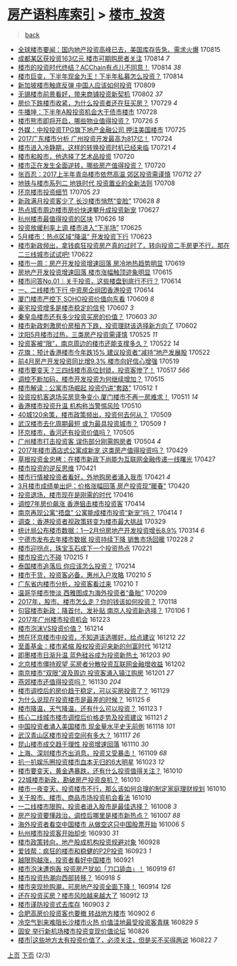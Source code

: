 [房产语料库索引](../../README.md)  > [楼市_投资](楼市_投资.md)
====
> [back](../README.md)

- [全球楼市要闻：国内地产投资高峰已去，美国库存告急、需求火爆](http://jkwz.applinzi.com/ittc/7001997180276311056.html#%E5%85%A8%E7%90%83%E6%A5%BC%E5%B8%82%E8%A6%81%E9%97%BB%EF%BC%9A%E5%9B%BD%E5%86%85%E5%9C%B0%E4%BA%A7%E6%8A%95%E8%B5%84%E9%AB%98%E5%B3%B0%E5%B7%B2%E5%8E%BB%EF%BC%8C%E7%BE%8E%E5%9B%BD%E5%BA%93%E5%AD%98%E5%91%8A%E6%80%A5%E3%80%81%E9%9C%80%E6%B1%82%E7%81%AB%E7%88%86) 170815  
- [成都某区获投资163亿元 楼市可期购房者关注](http://jkwz.applinzi.com/ittc/7001705542710723600.html#%E6%88%90%E9%83%BD%E6%9F%90%E5%8C%BA%E8%8E%B7%E6%8A%95%E8%B5%84163%E4%BA%BF%E5%85%83+%E6%A5%BC%E5%B8%82%E5%8F%AF%E6%9C%9F%E8%B4%AD%E6%88%BF%E8%80%85%E5%85%B3%E6%B3%A8) 170814 *7* 
- [楼市的投资时代终结？ACChain有点儿不同意！](http://jkwz.applinzi.com/ittc/7001698668800115729.html#%E6%A5%BC%E5%B8%82%E7%9A%84%E6%8A%95%E8%B5%84%E6%97%B6%E4%BB%A3%E7%BB%88%E7%BB%93%EF%BC%9FACChain%E6%9C%89%E7%82%B9%E5%84%BF%E4%B8%8D%E5%90%8C%E6%84%8F%EF%BC%81) 170814 *38* 
- [楼市巨变，下半年现金为王！下半年私募怎么投资？](http://jkwz.applinzi.com/ittc/7001671078278333457.html#%E6%A5%BC%E5%B8%82%E5%B7%A8%E5%8F%98%EF%BC%8C%E4%B8%8B%E5%8D%8A%E5%B9%B4%E7%8E%B0%E9%87%91%E4%B8%BA%E7%8E%8B%EF%BC%81%E4%B8%8B%E5%8D%8A%E5%B9%B4%E7%A7%81%E5%8B%9F%E6%80%8E%E4%B9%88%E6%8A%95%E8%B5%84%EF%BC%9F) 170814  
- [新加坡楼市触底反弹 中国人应该如何投资](http://jkwz.applinzi.com/ittc/6999711856921674768.html#%E6%96%B0%E5%8A%A0%E5%9D%A1%E6%A5%BC%E5%B8%82%E8%A7%A6%E5%BA%95%E5%8F%8D%E5%BC%B9+%E4%B8%AD%E5%9B%BD%E4%BA%BA%E5%BA%94%E8%AF%A5%E5%A6%82%E4%BD%95%E6%8A%95%E8%B5%84) 170809  
- [无锡楼市前景看好，带来商铺投资新契机](http://jkwz.applinzi.com/ittc/6997264736755123217.html#%E6%97%A0%E9%94%A1%E6%A5%BC%E5%B8%82%E5%89%8D%E6%99%AF%E7%9C%8B%E5%A5%BD%EF%BC%8C%E5%B8%A6%E6%9D%A5%E5%95%86%E9%93%BA%E6%8A%95%E8%B5%84%E6%96%B0%E5%A5%91%E6%9C%BA) 170802 *37* 
- [房价下跌楼市收紧，为什么投资者还在狂买房？](http://jkwz.applinzi.com/ittc/6995690749528900625.html#%E6%88%BF%E4%BB%B7%E4%B8%8B%E8%B7%8C%E6%A5%BC%E5%B8%82%E6%94%B6%E7%B4%A7%EF%BC%8C%E4%B8%BA%E4%BB%80%E4%B9%88%E6%8A%95%E8%B5%84%E8%80%85%E8%BF%98%E5%9C%A8%E7%8B%82%E4%B9%B0%E6%88%BF%EF%BC%9F) 170729 *4* 
- [牛播坤：下半年A股投资机会大于债市楼市](http://jkwz.applinzi.com/ittc/6995364943350989840.html#%E7%89%9B%E6%92%AD%E5%9D%A4%EF%BC%9A%E4%B8%8B%E5%8D%8A%E5%B9%B4A%E8%82%A1%E6%8A%95%E8%B5%84%E6%9C%BA%E4%BC%9A%E5%A4%A7%E4%BA%8E%E5%80%BA%E5%B8%82%E6%A5%BC%E5%B8%82) 170728  
- [楼市熊市即将开启，哪些物业值得投资？](http://jkwz.applinzi.com/ittc/6994228224618660880.html#%E6%A5%BC%E5%B8%82%E7%86%8A%E5%B8%82%E5%8D%B3%E5%B0%86%E5%BC%80%E5%90%AF%EF%BC%8C%E5%93%AA%E4%BA%9B%E7%89%A9%E4%B8%9A%E5%80%BC%E5%BE%97%E6%8A%95%E8%B5%84%EF%BC%9F) 170726 *5* 
- [外媒：中投投资TPG旗下地产金融公司 押注美国楼市](http://jkwz.applinzi.com/ittc/6994236882018632721.html#%E5%A4%96%E5%AA%92%EF%BC%9A%E4%B8%AD%E6%8A%95%E6%8A%95%E8%B5%84TPG%E6%97%97%E4%B8%8B%E5%9C%B0%E4%BA%A7%E9%87%91%E8%9E%8D%E5%85%AC%E5%8F%B8+%E6%8A%BC%E6%B3%A8%E7%BE%8E%E5%9B%BD%E6%A5%BC%E5%B8%82) 170725  
- [2017广东楼市分析 广州投资开发最高为817亿！](http://jkwz.applinzi.com/ittc/6993788241273422865.html#2017%E5%B9%BF%E4%B8%9C%E6%A5%BC%E5%B8%82%E5%88%86%E6%9E%90+%E5%B9%BF%E5%B7%9E%E6%8A%95%E8%B5%84%E5%BC%80%E5%8F%91%E6%9C%80%E9%AB%98%E4%B8%BA817%E4%BA%BF%EF%BC%81) 170724  
- [楼市进入冷静期，这样的转换投资时机已经来临](http://jkwz.applinzi.com/ittc/6992673482146841616.html#%E6%A5%BC%E5%B8%82%E8%BF%9B%E5%85%A5%E5%86%B7%E9%9D%99%E6%9C%9F%EF%BC%8C%E8%BF%99%E6%A0%B7%E7%9A%84%E8%BD%AC%E6%8D%A2%E6%8A%95%E8%B5%84%E6%97%B6%E6%9C%BA%E5%B7%B2%E7%BB%8F%E6%9D%A5%E4%B8%B4) 170721 *4* 
- [楼市和股市，他选择了艺术品投资](http://jkwz.applinzi.com/ittc/6992439918570505233.html#%E6%A5%BC%E5%B8%82%E5%92%8C%E8%82%A1%E5%B8%82%EF%BC%8C%E4%BB%96%E9%80%89%E6%8B%A9%E4%BA%86%E8%89%BA%E6%9C%AF%E5%93%81%E6%8A%95%E8%B5%84) 170720  
- [楼市正在发生全面逆转，哪些房产值得投资？](http://jkwz.applinzi.com/ittc/6992020038515950609.html#%E6%A5%BC%E5%B8%82%E6%AD%A3%E5%9C%A8%E5%8F%91%E7%94%9F%E5%85%A8%E9%9D%A2%E9%80%86%E8%BD%AC%EF%BC%8C%E5%93%AA%E4%BA%9B%E6%88%BF%E4%BA%A7%E5%80%BC%E5%BE%97%E6%8A%95%E8%B5%84%EF%BC%9F) 170720  
- [张百忍：2017上半年青岛楼市依然高温 郊区投资需谨慎](http://jkwz.applinzi.com/ittc/6989195805498803217.html#%E5%BC%A0%E7%99%BE%E5%BF%8D%EF%BC%9A2017%E4%B8%8A%E5%8D%8A%E5%B9%B4%E9%9D%92%E5%B2%9B%E6%A5%BC%E5%B8%82%E4%BE%9D%E7%84%B6%E9%AB%98%E6%B8%A9+%E9%83%8A%E5%8C%BA%E6%8A%95%E8%B5%84%E9%9C%80%E8%B0%A8%E6%85%8E) 170712 *27* 
- [地铁与楼市系列二 地铁时代 投资置业的全新法则](http://jkwz.applinzi.com/ittc/6987824966773769221.html#%E5%9C%B0%E9%93%81%E4%B8%8E%E6%A5%BC%E5%B8%82%E7%B3%BB%E5%88%97%E4%BA%8C+%E5%9C%B0%E9%93%81%E6%97%B6%E4%BB%A3+%E6%8A%95%E8%B5%84%E7%BD%AE%E4%B8%9A%E7%9A%84%E5%85%A8%E6%96%B0%E6%B3%95%E5%88%99) 170708  
- [环京楼市投资细节](http://jkwz.applinzi.com/ittc/6986836648917468165.html#%E7%8E%AF%E4%BA%AC%E6%A5%BC%E5%B8%82%E6%8A%95%E8%B5%84%E7%BB%86%E8%8A%82) 170705 *23* 
- [新政满月投资客少了 长沙楼市悄然“变脸”](http://jkwz.applinzi.com/ittc/6984145857375896580.html#%E6%96%B0%E6%94%BF%E6%BB%A1%E6%9C%88%E6%8A%95%E8%B5%84%E5%AE%A2%E5%B0%91%E4%BA%86+%E9%95%BF%E6%B2%99%E6%A5%BC%E5%B8%82%E6%82%84%E7%84%B6%E2%80%9C%E5%8F%98%E8%84%B8%E2%80%9D) 170628 *8* 
- [热点城市周边楼市房价快速攀升成投资新宠](http://jkwz.applinzi.com/ittc/6983757404742108165.html#%E7%83%AD%E7%82%B9%E5%9F%8E%E5%B8%82%E5%91%A8%E8%BE%B9%E6%A5%BC%E5%B8%82%E6%88%BF%E4%BB%B7%E5%BF%AB%E9%80%9F%E6%94%80%E5%8D%87%E6%88%90%E6%8A%95%E8%B5%84%E6%96%B0%E5%AE%A0) 170627  
- [杭州楼市最值得投资的区块](http://jkwz.applinzi.com/ittc/6983442116108616708.html#%E6%9D%AD%E5%B7%9E%E6%A5%BC%E5%B8%82%E6%9C%80%E5%80%BC%E5%BE%97%E6%8A%95%E8%B5%84%E7%9A%84%E5%8C%BA%E5%9D%97) 170626 *18* 
- [投资放缓利率上调 楼市进入“下半场”](http://jkwz.applinzi.com/ittc/6983063560341947396.html#%E6%8A%95%E8%B5%84%E6%94%BE%E7%BC%93%E5%88%A9%E7%8E%87%E4%B8%8A%E8%B0%83+%E6%A5%BC%E5%B8%82%E8%BF%9B%E5%85%A5%E2%80%9C%E4%B8%8B%E5%8D%8A%E5%9C%BA%E2%80%9D) 170625  
- [5月楼市：热点区域“降温” 开发投资下行](http://jkwz.applinzi.com/ittc/6982316619014358020.html#5%E6%9C%88%E6%A5%BC%E5%B8%82%EF%BC%9A%E7%83%AD%E7%82%B9%E5%8C%BA%E5%9F%9F%E2%80%9C%E9%99%8D%E6%B8%A9%E2%80%9D+%E5%BC%80%E5%8F%91%E6%8A%95%E8%B5%84%E4%B8%8B%E8%A1%8C) 170623  
- [楼市新政频出，拿钱疯狂投资房产真的过时了，转向投资二手房更不行，那在二三线城市试试吧!](http://jkwz.applinzi.com/ittc/6982125926610371589.html#%E6%A5%BC%E5%B8%82%E6%96%B0%E6%94%BF%E9%A2%91%E5%87%BA%EF%BC%8C%E6%8B%BF%E9%92%B1%E7%96%AF%E7%8B%82%E6%8A%95%E8%B5%84%E6%88%BF%E4%BA%A7%E7%9C%9F%E7%9A%84%E8%BF%87%E6%97%B6%E4%BA%86%EF%BC%8C%E8%BD%AC%E5%90%91%E6%8A%95%E8%B5%84%E4%BA%8C%E6%89%8B%E6%88%BF%E6%9B%B4%E4%B8%8D%E8%A1%8C%EF%BC%8C%E9%82%A3%E5%9C%A8%E4%BA%8C%E4%B8%89%E7%BA%BF%E5%9F%8E%E5%B8%82%E8%AF%95%E8%AF%95%E5%90%A7%21) 170622  
- [楼市一周：房产开发投资增速回落 房冷地热趋势明显](http://jkwz.applinzi.com/ittc/6980821790954619909.html#%E6%A5%BC%E5%B8%82%E4%B8%80%E5%91%A8%EF%BC%9A%E6%88%BF%E4%BA%A7%E5%BC%80%E5%8F%91%E6%8A%95%E8%B5%84%E5%A2%9E%E9%80%9F%E5%9B%9E%E8%90%BD+%E6%88%BF%E5%86%B7%E5%9C%B0%E7%83%AD%E8%B6%8B%E5%8A%BF%E6%98%8E%E6%98%BE) 170619  
- [房地产开发投资增速回落 楼市涨幅触顶迹象明显](http://jkwz.applinzi.com/ittc/6979376990325834756.html#%E6%88%BF%E5%9C%B0%E4%BA%A7%E5%BC%80%E5%8F%91%E6%8A%95%E8%B5%84%E5%A2%9E%E9%80%9F%E5%9B%9E%E8%90%BD+%E6%A5%BC%E5%B8%82%E6%B6%A8%E5%B9%85%E8%A7%A6%E9%A1%B6%E8%BF%B9%E8%B1%A1%E6%98%8E%E6%98%BE) 170615  
- [楼市问答No.01｜关于投资，这些楼盘到底行不行？](http://jkwz.applinzi.com/ittc/6978961355427021829.html#%E6%A5%BC%E5%B8%82%E9%97%AE%E7%AD%94No.01%EF%BD%9C%E5%85%B3%E4%BA%8E%E6%8A%95%E8%B5%84%EF%BC%8C%E8%BF%99%E4%BA%9B%E6%A5%BC%E7%9B%98%E5%88%B0%E5%BA%95%E8%A1%8C%E4%B8%8D%E8%A1%8C%EF%BC%9F) 170614  
- [一、二线楼市下行 中资房企组团香港投资](http://jkwz.applinzi.com/ittc/6978846015015617540.html#%E4%B8%80%E3%80%81%E4%BA%8C%E7%BA%BF%E6%A5%BC%E5%B8%82%E4%B8%8B%E8%A1%8C+%E4%B8%AD%E8%B5%84%E6%88%BF%E4%BC%81%E7%BB%84%E5%9B%A2%E9%A6%99%E6%B8%AF%E6%8A%95%E8%B5%84) 170614  
- [厦门楼市严控下 SOHO投资价值向东看](http://jkwz.applinzi.com/ittc/6977110215802487812.html#%E5%8E%A6%E9%97%A8%E6%A5%BC%E5%B8%82%E4%B8%A5%E6%8E%A7%E4%B8%8B+SOHO%E6%8A%95%E8%B5%84%E4%BB%B7%E5%80%BC%E5%90%91%E4%B8%9C%E7%9C%8B) 170609 *8* 
- [豪宅投资增多是楼市稳定的信号](http://jkwz.applinzi.com/ittc/6976284998221956100.html#%E8%B1%AA%E5%AE%85%E6%8A%95%E8%B5%84%E5%A2%9E%E5%A4%9A%E6%98%AF%E6%A5%BC%E5%B8%82%E7%A8%B3%E5%AE%9A%E7%9A%84%E4%BF%A1%E5%8F%B7) 170607 *3* 
- [秦皇岛楼市还有多少投资买房的价值？](http://jkwz.applinzi.com/ittc/6975014542802158596.html#%E7%A7%A6%E7%9A%87%E5%B2%9B%E6%A5%BC%E5%B8%82%E8%BF%98%E6%9C%89%E5%A4%9A%E5%B0%91%E6%8A%95%E8%B5%84%E4%B9%B0%E6%88%BF%E7%9A%84%E4%BB%B7%E5%80%BC%EF%BC%9F) 170603 *30* 
- [楼市新政刺激房价房租齐下跌，投资理财该选择新方向了](http://jkwz.applinzi.com/ittc/6974622581729526788.html#%E6%A5%BC%E5%B8%82%E6%96%B0%E6%94%BF%E5%88%BA%E6%BF%80%E6%88%BF%E4%BB%B7%E6%88%BF%E7%A7%9F%E9%BD%90%E4%B8%8B%E8%B7%8C%EF%BC%8C%E6%8A%95%E8%B5%84%E7%90%86%E8%B4%A2%E8%AF%A5%E9%80%89%E6%8B%A9%E6%96%B0%E6%96%B9%E5%90%91%E4%BA%86) 170602  
- [沈阳5月楼市过热，三类房产投资需谨慎](http://jkwz.applinzi.com/ittc/6971624108642010117.html#%E6%B2%88%E9%98%B35%E6%9C%88%E6%A5%BC%E5%B8%82%E8%BF%87%E7%83%AD%EF%BC%8C%E4%B8%89%E7%B1%BB%E6%88%BF%E4%BA%A7%E6%8A%95%E8%B5%84%E9%9C%80%E8%B0%A8%E6%85%8E) 170525 *11* 
- [投资客被“限”，南京周边的楼市还能支撑多久？](http://jkwz.applinzi.com/ittc/6970550197577843717.html#%E6%8A%95%E8%B5%84%E5%AE%A2%E8%A2%AB%E2%80%9C%E9%99%90%E2%80%9D%EF%BC%8C%E5%8D%97%E4%BA%AC%E5%91%A8%E8%BE%B9%E7%9A%84%E6%A5%BC%E5%B8%82%E8%BF%98%E8%83%BD%E6%94%AF%E6%92%91%E5%A4%9A%E4%B9%85%EF%BC%9F) 170522 *14* 
- [花旗：预计香港楼市今年跌15% 建议投资者“减持”地产发展股](http://jkwz.applinzi.com/ittc/6970510897230382085.html#%E8%8A%B1%E6%97%97%EF%BC%9A%E9%A2%84%E8%AE%A1%E9%A6%99%E6%B8%AF%E6%A5%BC%E5%B8%82%E4%BB%8A%E5%B9%B4%E8%B7%8C15%25+%E5%BB%BA%E8%AE%AE%E6%8A%95%E8%B5%84%E8%80%85%E2%80%9C%E5%87%8F%E6%8C%81%E2%80%9D%E5%9C%B0%E4%BA%A7%E5%8F%91%E5%B1%95%E8%82%A1) 170522  
- [前4月房产开发投资同比增9.3% 楼市向好信心增强](http://jkwz.applinzi.com/ittc/6969391892574766084.html#%E5%89%8D4%E6%9C%88%E6%88%BF%E4%BA%A7%E5%BC%80%E5%8F%91%E6%8A%95%E8%B5%84%E5%90%8C%E6%AF%94%E5%A2%9E9.3%25+%E6%A5%BC%E5%B8%82%E5%90%91%E5%A5%BD%E4%BF%A1%E5%BF%83%E5%A2%9E%E5%BC%BA) 170519  
- [楼市要变天？三四线楼市高位封锁，投资客惨了！](http://jkwz.applinzi.com/ittc/6968360947142886405.html#%E6%A5%BC%E5%B8%82%E8%A6%81%E5%8F%98%E5%A4%A9%EF%BC%9F%E4%B8%89%E5%9B%9B%E7%BA%BF%E6%A5%BC%E5%B8%82%E9%AB%98%E4%BD%8D%E5%B0%81%E9%94%81%EF%BC%8C%E6%8A%95%E8%B5%84%E5%AE%A2%E6%83%A8%E4%BA%86%EF%BC%81) 170517 *566* 
- [调控不断加码，楼市开发投资为何继续增加？](http://jkwz.applinzi.com/ittc/6968005371560985604.html#%E8%B0%83%E6%8E%A7%E4%B8%8D%E6%96%AD%E5%8A%A0%E7%A0%81%EF%BC%8C%E6%A5%BC%E5%B8%82%E5%BC%80%E5%8F%91%E6%8A%95%E8%B5%84%E4%B8%BA%E4%BD%95%E7%BB%A7%E7%BB%AD%E5%A2%9E%E5%8A%A0%EF%BC%9F) 170515  
- [楼市解读：公寓市场崛起 投资仍讲“套路”](http://jkwz.applinzi.com/ittc/6966718586453230596.html#%E6%A5%BC%E5%B8%82%E8%A7%A3%E8%AF%BB%EF%BC%9A%E5%85%AC%E5%AF%93%E5%B8%82%E5%9C%BA%E5%B4%9B%E8%B5%B7+%E6%8A%95%E8%B5%84%E4%BB%8D%E8%AE%B2%E2%80%9C%E5%A5%97%E8%B7%AF%E2%80%9D) 170512 *1* 
- [投资投机客退场买房竞争变小 厦门楼市不再一房难求！](http://jkwz.applinzi.com/ittc/6966508977025188869.html#%E6%8A%95%E8%B5%84%E6%8A%95%E6%9C%BA%E5%AE%A2%E9%80%80%E5%9C%BA%E4%B9%B0%E6%88%BF%E7%AB%9E%E4%BA%89%E5%8F%98%E5%B0%8F+%E5%8E%A6%E9%97%A8%E6%A5%BC%E5%B8%82%E4%B8%8D%E5%86%8D%E4%B8%80%E6%88%BF%E9%9A%BE%E6%B1%82%EF%BC%81) 170511 *14* 
- [香港楼市投资升温 机构称当警惕风险](http://jkwz.applinzi.com/ittc/6966065313459209220.html#%E9%A6%99%E6%B8%AF%E6%A5%BC%E5%B8%82%E6%8A%95%E8%B5%84%E5%8D%87%E6%B8%A9+%E6%9C%BA%E6%9E%84%E7%A7%B0%E5%BD%93%E8%AD%A6%E6%83%95%E9%A3%8E%E9%99%A9) 170510  
- [40城120余策，楼市政策频出，投资何去何从？](http://jkwz.applinzi.com/ittc/6965605418335208453.html#40%E5%9F%8E120%E4%BD%99%E7%AD%96%EF%BC%8C%E6%A5%BC%E5%B8%82%E6%94%BF%E7%AD%96%E9%A2%91%E5%87%BA%EF%BC%8C%E6%8A%95%E8%B5%84%E4%BD%95%E5%8E%BB%E4%BD%95%E4%BB%8E%EF%BC%9F) 170509  
- [武汉楼市去化周期最短 或为最具投资城市？](http://jkwz.applinzi.com/ittc/6965348087437493252.html#%E6%AD%A6%E6%B1%89%E6%A5%BC%E5%B8%82%E5%8E%BB%E5%8C%96%E5%91%A8%E6%9C%9F%E6%9C%80%E7%9F%AD+%E6%88%96%E4%B8%BA%E6%9C%80%E5%85%B7%E6%8A%95%E8%B5%84%E5%9F%8E%E5%B8%82%EF%BC%9F) 170509 *1* 
- [环京楼市，香河还有投资价值吗？](http://jkwz.applinzi.com/ittc/6964321649158521861.html#%E7%8E%AF%E4%BA%AC%E6%A5%BC%E5%B8%82%EF%BC%8C%E9%A6%99%E6%B2%B3%E8%BF%98%E6%9C%89%E6%8A%95%E8%B5%84%E4%BB%B7%E5%80%BC%E5%90%97%EF%BC%9F) 170505  
- [广州楼市打击投资客 误伤部分刚需购房者](http://jkwz.applinzi.com/ittc/6963883162143818757.html#%E5%B9%BF%E5%B7%9E%E6%A5%BC%E5%B8%82%E6%89%93%E5%87%BB%E6%8A%95%E8%B5%84%E5%AE%A2+%E8%AF%AF%E4%BC%A4%E9%83%A8%E5%88%86%E5%88%9A%E9%9C%80%E8%B4%AD%E6%88%BF%E8%80%85) 170504 *4* 
- [2017年楼市酒店式公寓成新宠 这类房产值得投资吗？](http://jkwz.applinzi.com/ittc/6962011755902403588.html#2017%E5%B9%B4%E6%A5%BC%E5%B8%82%E9%85%92%E5%BA%97%E5%BC%8F%E5%85%AC%E5%AF%93%E6%88%90%E6%96%B0%E5%AE%A0+%E8%BF%99%E7%B1%BB%E6%88%BF%E4%BA%A7%E5%80%BC%E5%BE%97%E6%8A%95%E8%B5%84%E5%90%97%EF%BC%9F) 170429  
- [草根投资金忠栲：在楼市新政下尚能为互联网金融传递一线曙光](http://jkwz.applinzi.com/ittc/6961252325220942852.html#%E8%8D%89%E6%A0%B9%E6%8A%95%E8%B5%84%E9%87%91%E5%BF%A0%E6%A0%B2%EF%BC%9A%E5%9C%A8%E6%A5%BC%E5%B8%82%E6%96%B0%E6%94%BF%E4%B8%8B%E5%B0%9A%E8%83%BD%E4%B8%BA%E4%BA%92%E8%81%94%E7%BD%91%E9%87%91%E8%9E%8D%E4%BC%A0%E9%80%92%E4%B8%80%E7%BA%BF%E6%9B%99%E5%85%89) 170427  
- [楼市投资的逆反思维](http://jkwz.applinzi.com/ittc/6959031529719202821.html#%E6%A5%BC%E5%B8%82%E6%8A%95%E8%B5%84%E7%9A%84%E9%80%86%E5%8F%8D%E6%80%9D%E7%BB%B4) 170421  
- [楼市行情被投资者看好，外地购房者涌入我市](http://jkwz.applinzi.com/ittc/6959026015442568197.html#%E6%A5%BC%E5%B8%82%E8%A1%8C%E6%83%85%E8%A2%AB%E6%8A%95%E8%B5%84%E8%80%85%E7%9C%8B%E5%A5%BD%EF%BC%8C%E5%A4%96%E5%9C%B0%E8%B4%AD%E6%88%BF%E8%80%85%E6%B6%8C%E5%85%A5%E6%88%91%E5%B8%82) 170421 *4* 
- [3月楼市成绩单出炉：价格涨幅回落 房产投资现“暖春”](http://jkwz.applinzi.com/ittc/6958571876329718789.html#3%E6%9C%88%E6%A5%BC%E5%B8%82%E6%88%90%E7%BB%A9%E5%8D%95%E5%87%BA%E7%82%89%EF%BC%9A%E4%BB%B7%E6%A0%BC%E6%B6%A8%E5%B9%85%E5%9B%9E%E8%90%BD+%E6%88%BF%E4%BA%A7%E6%8A%95%E8%B5%84%E7%8E%B0%E2%80%9C%E6%9A%96%E6%98%A5%E2%80%9D) 170420  
- [投资退场，楼市现在是刚需的时代](http://jkwz.applinzi.com/ittc/6957223161832670213.html#%E6%8A%95%E8%B5%84%E9%80%80%E5%9C%BA%EF%BC%8C%E6%A5%BC%E5%B8%82%E7%8E%B0%E5%9C%A8%E6%98%AF%E5%88%9A%E9%9C%80%E7%9A%84%E6%97%B6%E4%BB%A3) 170416  
- [调控7年房价飙涨 香港狙击楼市投资客](http://jkwz.applinzi.com/ittc/6956498098141529092.html#%E8%B0%83%E6%8E%A77%E5%B9%B4%E6%88%BF%E4%BB%B7%E9%A3%99%E6%B6%A8+%E9%A6%99%E6%B8%AF%E7%8B%99%E5%87%BB%E6%A5%BC%E5%B8%82%E6%8A%95%E8%B5%84%E5%AE%A2) 170414  
- [南京再现公寓“捂盘” 公寓能成楼市投资“新宠”吗？](http://jkwz.applinzi.com/ittc/6956316020942832645.html#%E5%8D%97%E4%BA%AC%E5%86%8D%E7%8E%B0%E5%85%AC%E5%AF%93%E2%80%9C%E6%8D%82%E7%9B%98%E2%80%9D+%E5%85%AC%E5%AF%93%E8%83%BD%E6%88%90%E6%A5%BC%E5%B8%82%E6%8A%95%E8%B5%84%E2%80%9C%E6%96%B0%E5%AE%A0%E2%80%9D%E5%90%97%EF%BC%9F) 170414 *1* 
- [调查：香港投资者视政策转变为楼市最大挑战](http://jkwz.applinzi.com/ittc/6950463994413450245.html#%E8%B0%83%E6%9F%A5%EF%BC%9A%E9%A6%99%E6%B8%AF%E6%8A%95%E8%B5%84%E8%80%85%E8%A7%86%E6%94%BF%E7%AD%96%E8%BD%AC%E5%8F%98%E4%B8%BA%E6%A5%BC%E5%B8%82%E6%9C%80%E5%A4%A7%E6%8C%91%E6%88%98) 170329  
- [统计局公布楼市数据：1—2月份房地产开发投资增长8.9%](http://jkwz.applinzi.com/ittc/6944858149994628101.html#%E7%BB%9F%E8%AE%A1%E5%B1%80%E5%85%AC%E5%B8%83%E6%A5%BC%E5%B8%82%E6%95%B0%E6%8D%AE%EF%BC%9A1%E2%80%942%E6%9C%88%E4%BB%BD%E6%88%BF%E5%9C%B0%E4%BA%A7%E5%BC%80%E5%8F%91%E6%8A%95%E8%B5%84%E5%A2%9E%E9%95%BF8.9%25) 170314 *6* 
- [宁德市发布去年楼市数据 投资持续下降 销售市场回暖](http://jkwz.applinzi.com/ittc/6939603675839464452.html#%E5%AE%81%E5%BE%B7%E5%B8%82%E5%8F%91%E5%B8%83%E5%8E%BB%E5%B9%B4%E6%A5%BC%E5%B8%82%E6%95%B0%E6%8D%AE+%E6%8A%95%E8%B5%84%E6%8C%81%E7%BB%AD%E4%B8%8B%E9%99%8D+%E9%94%80%E5%94%AE%E5%B8%82%E5%9C%BA%E5%9B%9E%E6%9A%96) 170228 *2* 
- [楼市迎拐点，珠宝玉石成下一个投资热点](http://jkwz.applinzi.com/ittc/6937152666139624452.html#%E6%A5%BC%E5%B8%82%E8%BF%8E%E6%8B%90%E7%82%B9%EF%BC%8C%E7%8F%A0%E5%AE%9D%E7%8E%89%E7%9F%B3%E6%88%90%E4%B8%8B%E4%B8%80%E4%B8%AA%E6%8A%95%E8%B5%84%E7%83%AD%E7%82%B9) 170221  
- [楼市投资六不碰](http://jkwz.applinzi.com/ittc/6934893493658059780.html#%E6%A5%BC%E5%B8%82%E6%8A%95%E8%B5%84%E5%85%AD%E4%B8%8D%E7%A2%B0) 170215 *1* 
- [泰国楼市追落后 你应该怎么投资？](http://jkwz.applinzi.com/ittc/6934500846128858117.html#%E6%B3%B0%E5%9B%BD%E6%A5%BC%E5%B8%82%E8%BF%BD%E8%90%BD%E5%90%8E+%E4%BD%A0%E5%BA%94%E8%AF%A5%E6%80%8E%E4%B9%88%E6%8A%95%E8%B5%84%EF%BC%9F) 170214  
- [楼市干货，投资客必备，惠州入户攻略](http://jkwz.applinzi.com/ittc/6932946455521395716.html#%E6%A5%BC%E5%B8%82%E5%B9%B2%E8%B4%A7%EF%BC%8C%E6%8A%95%E8%B5%84%E5%AE%A2%E5%BF%85%E5%A4%87%EF%BC%8C%E6%83%A0%E5%B7%9E%E5%85%A5%E6%88%B7%E6%94%BB%E7%95%A5) 170210 *5* 
- [广东省内楼市分析，投资客看过来](http://jkwz.applinzi.com/ittc/6932944828559262724.html#%E5%B9%BF%E4%B8%9C%E7%9C%81%E5%86%85%E6%A5%BC%E5%B8%82%E5%88%86%E6%9E%90%EF%BC%8C%E6%8A%95%E8%B5%84%E5%AE%A2%E7%9C%8B%E8%BF%87%E6%9D%A5) 170210 *1* 
- [温哥华楼市惨淡 西雅图成为海外投资者“备胎”](http://jkwz.applinzi.com/ittc/6932630053392483333.html#%E6%B8%A9%E5%93%A5%E5%8D%8E%E6%A5%BC%E5%B8%82%E6%83%A8%E6%B7%A1+%E8%A5%BF%E9%9B%85%E5%9B%BE%E6%88%90%E4%B8%BA%E6%B5%B7%E5%A4%96%E6%8A%95%E8%B5%84%E8%80%85%E2%80%9C%E5%A4%87%E8%83%8E%E2%80%9D) 170209  
- [2017年，股市、楼市怎么走？你的钱该如何投资？](http://jkwz.applinzi.com/ittc/6924542735628633093.html#2017%E5%B9%B4%EF%BC%8C%E8%82%A1%E5%B8%82%E3%80%81%E6%A5%BC%E5%B8%82%E6%80%8E%E4%B9%88%E8%B5%B0%EF%BC%9F%E4%BD%A0%E7%9A%84%E9%92%B1%E8%AF%A5%E5%A6%82%E4%BD%95%E6%8A%95%E8%B5%84%EF%BC%9F) 170118  
- [句容楼市新政：降首付、发补贴 南京人投资新选择？](http://jkwz.applinzi.com/ittc/6920115305845359620.html#%E5%8F%A5%E5%AE%B9%E6%A5%BC%E5%B8%82%E6%96%B0%E6%94%BF%EF%BC%9A%E9%99%8D%E9%A6%96%E4%BB%98%E3%80%81%E5%8F%91%E8%A1%A5%E8%B4%B4+%E5%8D%97%E4%BA%AC%E4%BA%BA%E6%8A%95%E8%B5%84%E6%96%B0%E9%80%89%E6%8B%A9%EF%BC%9F) 170106 *1* 
- [2017年广州楼市投资机会](http://jkwz.applinzi.com/ittc/6914798592996148229.html#2017%E5%B9%B4%E5%B9%BF%E5%B7%9E%E6%A5%BC%E5%B8%82%E6%8A%95%E8%B5%84%E6%9C%BA%E4%BC%9A) 161223  
- [楼市泡沫VS投资价值？](http://jkwz.applinzi.com/ittc/6911511203158688773.html#%E6%A5%BC%E5%B8%82%E6%B3%A1%E6%B2%ABVS%E6%8A%95%E8%B5%84%E4%BB%B7%E5%80%BC%EF%BC%9F) 161214  
- [想在环京楼市中投资，不知道该选哪好，给点建议](http://jkwz.applinzi.com/ittc/6910894543557100549.html#%E6%83%B3%E5%9C%A8%E7%8E%AF%E4%BA%AC%E6%A5%BC%E5%B8%82%E4%B8%AD%E6%8A%95%E8%B5%84%EF%BC%8C%E4%B8%8D%E7%9F%A5%E9%81%93%E8%AF%A5%E9%80%89%E5%93%AA%E5%A5%BD%EF%BC%8C%E7%BB%99%E7%82%B9%E5%BB%BA%E8%AE%AE) 161212 *22* 
- [至善基金：楼市紧缩 股权投资迎来新的创富时代](http://jkwz.applinzi.com/ittc/6910698899097781252.html#%E8%87%B3%E5%96%84%E5%9F%BA%E9%87%91%EF%BC%9A%E6%A5%BC%E5%B8%82%E7%B4%A7%E7%BC%A9+%E8%82%A1%E6%9D%83%E6%8A%95%E8%B5%84%E8%BF%8E%E6%9D%A5%E6%96%B0%E7%9A%84%E5%88%9B%E5%AF%8C%E6%97%B6%E4%BB%A3) 161212  
- [即墨楼市日渐升温 蓝色硅谷成为投资新热土](http://jkwz.applinzi.com/ittc/6907358567090095108.html#%E5%8D%B3%E5%A2%A8%E6%A5%BC%E5%B8%82%E6%97%A5%E6%B8%90%E5%8D%87%E6%B8%A9+%E8%93%9D%E8%89%B2%E7%A1%85%E8%B0%B7%E6%88%90%E4%B8%BA%E6%8A%95%E8%B5%84%E6%96%B0%E7%83%AD%E5%9C%9F) 161203 *90* 
- [北京楼市僵持观望 买房者分散投资互联网金融增收益](http://jkwz.applinzi.com/ittc/6907085848901583877.html#%E5%8C%97%E4%BA%AC%E6%A5%BC%E5%B8%82%E5%83%B5%E6%8C%81%E8%A7%82%E6%9C%9B+%E4%B9%B0%E6%88%BF%E8%80%85%E5%88%86%E6%95%A3%E6%8A%95%E8%B5%84%E4%BA%92%E8%81%94%E7%BD%91%E9%87%91%E8%9E%8D%E5%A2%9E%E6%94%B6%E7%9B%8A) 161202  
- [南京楼市“双限”波及周边 投资客涌入镇江购房](http://jkwz.applinzi.com/ittc/6906727462615909380.html#%E5%8D%97%E4%BA%AC%E6%A5%BC%E5%B8%82%E2%80%9C%E5%8F%8C%E9%99%90%E2%80%9D%E6%B3%A2%E5%8F%8A%E5%91%A8%E8%BE%B9+%E6%8A%95%E8%B5%84%E5%AE%A2%E6%B6%8C%E5%85%A5%E9%95%87%E6%B1%9F%E8%B4%AD%E6%88%BF) 161201 *27* 
- [燕郊楼市还值得投资吗？](http://jkwz.applinzi.com/ittc/6906343882458924036.html#%E7%87%95%E9%83%8A%E6%A5%BC%E5%B8%82%E8%BF%98%E5%80%BC%E5%BE%97%E6%8A%95%E8%B5%84%E5%90%97%EF%BC%9F) 161130 *204* 
- [楼市调控后的房价趋于稳定，可以买房投资了？](http://jkwz.applinzi.com/ittc/6906038248542831620.html#%E6%A5%BC%E5%B8%82%E8%B0%83%E6%8E%A7%E5%90%8E%E7%9A%84%E6%88%BF%E4%BB%B7%E8%B6%8B%E4%BA%8E%E7%A8%B3%E5%AE%9A%EF%BC%8C%E5%8F%AF%E4%BB%A5%E4%B9%B0%E6%88%BF%E6%8A%95%E8%B5%84%E4%BA%86%EF%BC%9F) 161129  
- [为什么说现在投资楼市是最差的时候？](http://jkwz.applinzi.com/ittc/6904369430867215365.html#%E4%B8%BA%E4%BB%80%E4%B9%88%E8%AF%B4%E7%8E%B0%E5%9C%A8%E6%8A%95%E8%B5%84%E6%A5%BC%E5%B8%82%E6%98%AF%E6%9C%80%E5%B7%AE%E7%9A%84%E6%97%B6%E5%80%99%EF%BC%9F) 161125 *6* 
- [楼市降温，天气降温，还有什么可以投资？](http://jkwz.applinzi.com/ittc/6903726487869326340.html#%E6%A5%BC%E5%B8%82%E9%99%8D%E6%B8%A9%EF%BC%8C%E5%A4%A9%E6%B0%94%E9%99%8D%E6%B8%A9%EF%BC%8C%E8%BF%98%E6%9C%89%E4%BB%80%E4%B9%88%E5%8F%AF%E4%BB%A5%E6%8A%95%E8%B5%84%EF%BC%9F) 161123 *1* 
- [核心二线城市楼市调控后价格走势及投资建议](http://jkwz.applinzi.com/ittc/6902990458170377221.html#%E6%A0%B8%E5%BF%83%E4%BA%8C%E7%BA%BF%E5%9F%8E%E5%B8%82%E6%A5%BC%E5%B8%82%E8%B0%83%E6%8E%A7%E5%90%8E%E4%BB%B7%E6%A0%BC%E8%B5%B0%E5%8A%BF%E5%8F%8A%E6%8A%95%E8%B5%84%E5%BB%BA%E8%AE%AE) 161121 *2* 
- [中国投资者涌入美国楼市 现金量水平史无前例](http://jkwz.applinzi.com/ittc/6901747821799015428.html#%E4%B8%AD%E5%9B%BD%E6%8A%95%E8%B5%84%E8%80%85%E6%B6%8C%E5%85%A5%E7%BE%8E%E5%9B%BD%E6%A5%BC%E5%B8%82+%E7%8E%B0%E9%87%91%E9%87%8F%E6%B0%B4%E5%B9%B3%E5%8F%B2%E6%97%A0%E5%89%8D%E4%BE%8B) 161118 *101* 
- [武汉青山区楼市投资空间有多大？](http://jkwz.applinzi.com/ittc/6901398032058156037.html#%E6%AD%A6%E6%B1%89%E9%9D%92%E5%B1%B1%E5%8C%BA%E6%A5%BC%E5%B8%82%E6%8A%95%E8%B5%84%E7%A9%BA%E9%97%B4%E6%9C%89%E5%A4%9A%E5%A4%A7%EF%BC%9F) 161117 *26* 
- [昆山楼市成交趋于理性 投资增速回落](http://jkwz.applinzi.com/ittc/6898801498770637829.html#%E6%98%86%E5%B1%B1%E6%A5%BC%E5%B8%82%E6%88%90%E4%BA%A4%E8%B6%8B%E4%BA%8E%E7%90%86%E6%80%A7+%E6%8A%95%E8%B5%84%E5%A2%9E%E9%80%9F%E5%9B%9E%E8%90%BD) 161110 *30* 
- [上海、深圳楼市齐出消息，投资又受暴击！](http://jkwz.applinzi.com/ittc/6898560871323665413.html#%E4%B8%8A%E6%B5%B7%E3%80%81%E6%B7%B1%E5%9C%B3%E6%A5%BC%E5%B8%82%E9%BD%90%E5%87%BA%E6%B6%88%E6%81%AF%EF%BC%8C%E6%8A%95%E8%B5%84%E5%8F%88%E5%8F%97%E6%9A%B4%E5%87%BB%EF%BC%81) 161109 *68* 
- [扒一扒娱乐圈投资楼市血本无归的6大明星](http://jkwz.applinzi.com/ittc/6892245922427175941.html#%E6%89%92%E4%B8%80%E6%89%92%E5%A8%B1%E4%B9%90%E5%9C%88%E6%8A%95%E8%B5%84%E6%A5%BC%E5%B8%82%E8%A1%80%E6%9C%AC%E6%97%A0%E5%BD%92%E7%9A%846%E5%A4%A7%E6%98%8E%E6%98%9F) 161023 *12* 
- [楼市要变天，黄金遇暴跌，还有什么投资值得关注？](http://jkwz.applinzi.com/ittc/6887437550414726149.html#%E6%A5%BC%E5%B8%82%E8%A6%81%E5%8F%98%E5%A4%A9%EF%BC%8C%E9%BB%84%E9%87%91%E9%81%87%E6%9A%B4%E8%B7%8C%EF%BC%8C%E8%BF%98%E6%9C%89%E4%BB%80%E4%B9%88%E6%8A%95%E8%B5%84%E5%80%BC%E5%BE%97%E5%85%B3%E6%B3%A8%EF%BC%9F) 161010  
- [22城楼市新政，勘破房产投资良机？](http://jkwz.applinzi.com/ittc/6887433276771271685.html#22%E5%9F%8E%E6%A5%BC%E5%B8%82%E6%96%B0%E6%94%BF%EF%BC%8C%E5%8B%98%E7%A0%B4%E6%88%BF%E4%BA%A7%E6%8A%95%E8%B5%84%E8%89%AF%E6%9C%BA%EF%BC%9F) 161010  
- [楼市一夜变天，投资楼市不行，那么该如何合理的制定家庭理财规划](http://jkwz.applinzi.com/ittc/6887414088610612229.html#%E6%A5%BC%E5%B8%82%E4%B8%80%E5%A4%9C%E5%8F%98%E5%A4%A9%EF%BC%8C%E6%8A%95%E8%B5%84%E6%A5%BC%E5%B8%82%E4%B8%8D%E8%A1%8C%EF%BC%8C%E9%82%A3%E4%B9%88%E8%AF%A5%E5%A6%82%E4%BD%95%E5%90%88%E7%90%86%E7%9A%84%E5%88%B6%E5%AE%9A%E5%AE%B6%E5%BA%AD%E7%90%86%E8%B4%A2%E8%A7%84%E5%88%92) 161010  
- [关于股市、楼市、商品市场投资机会看法](http://jkwz.applinzi.com/ittc/6887354495939380229.html#%E5%85%B3%E4%BA%8E%E8%82%A1%E5%B8%82%E3%80%81%E6%A5%BC%E5%B8%82%E3%80%81%E5%95%86%E5%93%81%E5%B8%82%E5%9C%BA%E6%8A%95%E8%B5%84%E6%9C%BA%E4%BC%9A%E7%9C%8B%E6%B3%95) 161010  
- [一二线楼市限购，投资者进入股市是最佳选择？](http://jkwz.applinzi.com/ittc/6886637365128332293.html#%E4%B8%80%E4%BA%8C%E7%BA%BF%E6%A5%BC%E5%B8%82%E9%99%90%E8%B4%AD%EF%BC%8C%E6%8A%95%E8%B5%84%E8%80%85%E8%BF%9B%E5%85%A5%E8%82%A1%E5%B8%82%E6%98%AF%E6%9C%80%E4%BD%B3%E9%80%89%E6%8B%A9%EF%BC%9F) 161008 *3* 
- [房产投资要懂政治，调控后哪里是楼市新热点？](http://jkwz.applinzi.com/ittc/6886175029238170628.html#%E6%88%BF%E4%BA%A7%E6%8A%95%E8%B5%84%E8%A6%81%E6%87%82%E6%94%BF%E6%B2%BB%EF%BC%8C%E8%B0%83%E6%8E%A7%E5%90%8E%E5%93%AA%E9%87%8C%E6%98%AF%E6%A5%BC%E5%B8%82%E6%96%B0%E7%83%AD%E7%82%B9%EF%BC%9F) 161007 *88* 
- [海外投资者看空中国楼市 从做空这只中国股票开始](http://jkwz.applinzi.com/ittc/6885815394555659269.html#%E6%B5%B7%E5%A4%96%E6%8A%95%E8%B5%84%E8%80%85%E7%9C%8B%E7%A9%BA%E4%B8%AD%E5%9B%BD%E6%A5%BC%E5%B8%82+%E4%BB%8E%E5%81%9A%E7%A9%BA%E8%BF%99%E5%8F%AA%E4%B8%AD%E5%9B%BD%E8%82%A1%E7%A5%A8%E5%BC%80%E5%A7%8B) 161006 *5* 
- [杭州楼市投资客开始却步](http://jkwz.applinzi.com/ittc/6883588115146474501.html#%E6%9D%AD%E5%B7%9E%E6%A5%BC%E5%B8%82%E6%8A%95%E8%B5%84%E5%AE%A2%E5%BC%80%E5%A7%8B%E5%8D%B4%E6%AD%A5) 160930 *31* 
- [楼市政策转向，地产股成机构投资规避对象](http://jkwz.applinzi.com/ittc/6882849610556523525.html#%E6%A5%BC%E5%B8%82%E6%94%BF%E7%AD%96%E8%BD%AC%E5%90%91%EF%BC%8C%E5%9C%B0%E4%BA%A7%E8%82%A1%E6%88%90%E6%9C%BA%E6%9E%84%E6%8A%95%E8%B5%84%E8%A7%84%E9%81%BF%E5%AF%B9%E8%B1%A1) 160928  
- [爱钱帮：疯狂的楼市和稳健的P2P投资](http://jkwz.applinzi.com/ittc/6881008857307939844.html#%E7%88%B1%E9%92%B1%E5%B8%AE%EF%BC%9A%E7%96%AF%E7%8B%82%E7%9A%84%E6%A5%BC%E5%B8%82%E5%92%8C%E7%A8%B3%E5%81%A5%E7%9A%84P2P%E6%8A%95%E8%B5%84) 160923 *1* 
- [越限购越涨，投资者看好中国楼市](http://jkwz.applinzi.com/ittc/6880443886656291845.html#%E8%B6%8A%E9%99%90%E8%B4%AD%E8%B6%8A%E6%B6%A8%EF%BC%8C%E6%8A%95%E8%B5%84%E8%80%85%E7%9C%8B%E5%A5%BD%E4%B8%AD%E5%9B%BD%E6%A5%BC%E5%B8%82) 160921  
- [楼市泡沬遭炮轰 投资房产犹如「刀口舔血」！](http://jkwz.applinzi.com/ittc/6878090603035886596.html#%E6%A5%BC%E5%B8%82%E6%B3%A1%E6%B2%AC%E9%81%AD%E7%82%AE%E8%BD%B0+%E6%8A%95%E8%B5%84%E6%88%BF%E4%BA%A7%E7%8A%B9%E5%A6%82%E3%80%8C%E5%88%80%E5%8F%A3%E8%88%94%E8%A1%80%E3%80%8D%EF%BC%81) 160919 *61* 
- [楼市投资热潮向西部转移？](http://jkwz.applinzi.com/ittc/6879258357457748996.html#%E6%A5%BC%E5%B8%82%E6%8A%95%E8%B5%84%E7%83%AD%E6%BD%AE%E5%90%91%E8%A5%BF%E9%83%A8%E8%BD%AC%E7%A7%BB%EF%BC%9F) 160918 *5* 
- [楼市突现抢购潮，可房地产投资全面下降！](http://jkwz.applinzi.com/ittc/6877605315817767941.html#%E6%A5%BC%E5%B8%82%E7%AA%81%E7%8E%B0%E6%8A%A2%E8%B4%AD%E6%BD%AE%EF%BC%8C%E5%8F%AF%E6%88%BF%E5%9C%B0%E4%BA%A7%E6%8A%95%E8%B5%84%E5%85%A8%E9%9D%A2%E4%B8%8B%E9%99%8D%EF%BC%81) 160914 *126* 
- [还在投资买房？楼市风险越来越大了](http://jkwz.applinzi.com/ittc/6877042837035680773.html#%E8%BF%98%E5%9C%A8%E6%8A%95%E8%B5%84%E4%B9%B0%E6%88%BF%EF%BC%9F%E6%A5%BC%E5%B8%82%E9%A3%8E%E9%99%A9%E8%B6%8A%E6%9D%A5%E8%B6%8A%E5%A4%A7%E4%BA%86) 160912 *13* 
- [楼市谨防投资式去库存](http://jkwz.applinzi.com/ittc/6873358755252667397.html#%E6%A5%BC%E5%B8%82%E8%B0%A8%E9%98%B2%E6%8A%95%E8%B5%84%E5%BC%8F%E5%8E%BB%E5%BA%93%E5%AD%98) 160903 *2* 
- [合肥高房价投资客也要撤 转战地方楼市](http://jkwz.applinzi.com/ittc/6873183836128674820.html#%E5%90%88%E8%82%A5%E9%AB%98%E6%88%BF%E4%BB%B7%E6%8A%95%E8%B5%84%E5%AE%A2%E4%B9%9F%E8%A6%81%E6%92%A4+%E8%BD%AC%E6%88%98%E5%9C%B0%E6%96%B9%E6%A5%BC%E5%B8%82) 160902 *6* 
- [冷空气到来难阻长沙楼市火热 价值洼地最受投资客青睐](http://jkwz.applinzi.com/ittc/6871808089166185476.html#%E5%86%B7%E7%A9%BA%E6%B0%94%E5%88%B0%E6%9D%A5%E9%9A%BE%E9%98%BB%E9%95%BF%E6%B2%99%E6%A5%BC%E5%B8%82%E7%81%AB%E7%83%AD+%E4%BB%B7%E5%80%BC%E6%B4%BC%E5%9C%B0%E6%9C%80%E5%8F%97%E6%8A%95%E8%B5%84%E5%AE%A2%E9%9D%92%E7%9D%90) 160829 *5* 
- [固安 举行新机场楼市投资变现价值论坛](http://jkwz.applinzi.com/ittc/6870503553449329669.html#%E5%9B%BA%E5%AE%89+%E4%B8%BE%E8%A1%8C%E6%96%B0%E6%9C%BA%E5%9C%BA%E6%A5%BC%E5%B8%82%E6%8A%95%E8%B5%84%E5%8F%98%E7%8E%B0%E4%BB%B7%E5%80%BC%E8%AE%BA%E5%9D%9B) 160826  
- [楼市|这些地方太有投资价值了，必须关注，但是买不买得两说](http://jkwz.applinzi.com/ittc/6869224980134495237.html#%E6%A5%BC%E5%B8%82%7C%E8%BF%99%E4%BA%9B%E5%9C%B0%E6%96%B9%E5%A4%AA%E6%9C%89%E6%8A%95%E8%B5%84%E4%BB%B7%E5%80%BC%E4%BA%86%EF%BC%8C%E5%BF%85%E9%A1%BB%E5%85%B3%E6%B3%A8%EF%BC%8C%E4%BD%86%E6%98%AF%E4%B9%B0%E4%B8%8D%E4%B9%B0%E5%BE%97%E4%B8%A4%E8%AF%B4) 160822 *7* 


 [上页](楼市_投资.md) [下页](楼市_投资1.md)          (2/3)